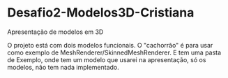 # Desafio2-Modelos3D-Cristiana
Apresentação de modelos em 3D

O projeto está com dois modelos funcionais.
O "cachorrão" é para usar como exemplo de MeshRenderer/SkinnedMeshRenderer.
E tem uma pasta de Exemplo, onde tem um modelo que usarei na apresentação, só os modelos, não tem nada implementado.
